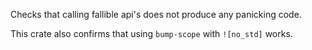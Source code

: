 Checks that calling fallible api's does not produce any panicking code.

This crate also confirms that using `bump-scope` with `![no_std]` works.
